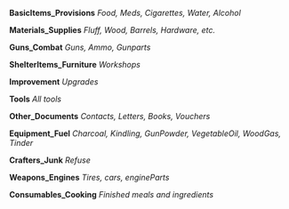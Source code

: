 **BasicItems_Provisions**
*Food, Meds, Cigarettes, Water, Alcohol*

**Materials_Supplies**
*Fluff, Wood, Barrels, Hardware, etc.*

**Guns_Combat**
*Guns, Ammo, Gunparts*

**ShelterItems_Furniture**
*Workshops*

**Improvement**
*Upgrades*

**Tools**
*All tools*

**Other_Documents**
*Contacts, Letters, Books, Vouchers*

**Equipment_Fuel**
*Charcoal, Kindling, GunPowder, VegetableOil, WoodGas, Tinder*

**Crafters_Junk**
*Refuse*

**Weapons_Engines**
*Tires, cars, engineParts*

**Consumables_Cooking**
*Finished meals and ingredients*